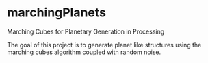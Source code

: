 # marchingPlanets
Marching Cubes for Planetary Generation in Processing

The goal of this project is to generate planet like structures using the marching
cubes algorithm coupled with random noise.
